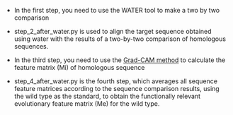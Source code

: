 - In the first step, you need to use the WATER tool to make a two by two comparison
  
- step_2_after_water.py is used to align the target sequence obtained using water with the results of a two-by-two comparison of homologous sequences.

- In the third step, you need to use the [Grad-CAM method](../MECE.py) to calculate the feature matrix (Mi) of homologous sequence

- step_4_after_water.py is the fourth step, which averages all sequence feature matrices according to the sequence comparison results, using the wild type as the standard, to obtain the functionally relevant evolutionary feature matrix (Me) for the wild type.

